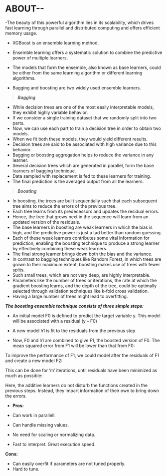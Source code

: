 # ABOUT--

-The beauty of this powerful algorithm lies in its scalability, which drives fast learning through parallel and distributed computing and offers efficient memory usage.

- XGBoost is an ensemble learning method.

- Ensemble learning offers a systematic solution to combine the predictive power of multiple learners.

- The models that form the ensemble, also known as base learners, could be either from the same learning algorithm or different learning algorithms.

- Bagging and boosting are two widely used ensemble learners.

> **_Bagging_**

- While decision trees are one of the most easily interpretable models, they exhibit highly variable behavior.
- If we consider a single training dataset that we randomly split into two parts.
- Now, we can use each part to train a decision tree in order to obtain two models.
- When we fit both these models, they would yield different results.
- Decision trees are said to be associated with high variance due to this behavior.
- Bagging or boosting aggregation helps to reduce the variance in any learner.
- Several decision trees which are generated in parallel, form the base learners of bagging technique.
- Data sampled with replacement is fed to these learners for training.
- The final prediction is the averaged output from all the learners.

> **_Boosting_**

- In boosting, the trees are built sequentially such that each subsequent tree aims to reduce the errors of the previous tree.
- Each tree learns from its predecessors and updates the residual errors.
- Hence, the tree that grows next in the sequence will learn from an updated version of the residuals.
- The base learners in boosting are weak learners in which the bias is high, and the predictive power is just a tad better than random guessing.
- Each of these weak learners contributes some vital information for prediction, enabling the boosting technique to produce a strong learner by effectively combining these weak learners.
- The final strong learner brings down both the bias and the variance.
- In contrast to bagging techniques like Random Forest, in which trees are grown to their maximum extent, boosting makes use of trees with fewer splits.
- Such small trees, which are not very deep, are highly interpretable.
- Parameters like the number of trees or iterations, the rate at which the gradient boosting learns, and the depth of the tree, could be optimally selected through validation techniques like k-fold cross validation.
- Having a large number of trees might lead to overfitting.

**_The boosting ensemble technique consists of three simple steps:_**

- An initial model F0 is defined to predict the target variable y. This model will be associated with a residual (y – F0)

- A new model h1 is fit to the residuals from the previous step

- Now, F0 and h1 are combined to give F1, the boosted version of F0. The mean squared error from F1 will be lower than that from F0:

To improve the performance of F1, we could model after the residuals of F1 and create a new model F2:

This can be done for ‘m’ iterations, until residuals have been minimized as much as possible:

Here, the additive learners do not disturb the functions created in the previous steps. Instead, they impart information of their own to bring down the errors.

- **Pros:**

- Can work in parallell.
- Can handle missing values.
- No need for scaling or normalizing data.
- Fast to interpret.
  Great execution speed.

**Cons:**

- Can easily overfit if parameters are not tuned properly.
- Hard to tune.
